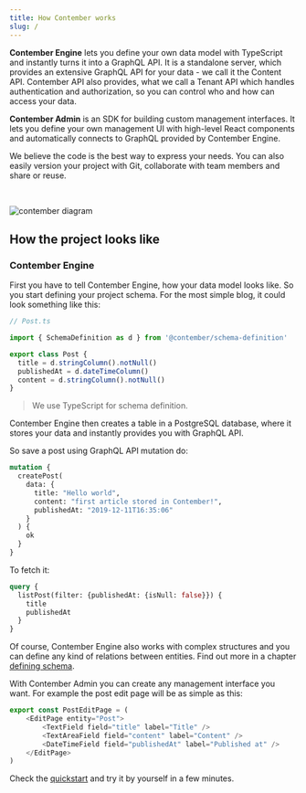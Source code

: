 ```yaml
---
title: How Contember works
slug: /
---
```


**Contember Engine** lets you define your own data model with TypeScript and instantly turns it into a GraphQL API. It is a standalone server, which provides an extensive GraphQL API for your data - we call it the Content API. Contember API also provides, what we call a Tenant API which handles authentication and authorization, so you can control who and how can access your data.

**Contember Admin** is an SDK for building custom management interfaces. It lets you define your own management UI with high-level React components and automatically connects to GraphQL provided by Contember Engine.

We believe the code is the best way to express your needs. You can also easily version your project with Git, collaborate with team members and share or reuse.

<br />

![contember diagram](/assets/contember-diagram.svg)

<!--
TODO:
MISSING PROJECTS
PICTURE OF CONTEMBER API SERVER, POSTGRES DB AND MULTIPLE CLIENTS
THE CONTEMBER API SERVER SQUARE CONTAINS SUB-SQUARES = PROJECTS & TENANT API
PROJECTS SUB SQUARE CONTAINS BLOG SUBSQUARE
BLOG SUB SQUARE CONTAINS CONTENT API AND SYSTEM API
POSSIBLE INCLUDE WALL AS AUTHORIZATION LAYER``
-->

## How the project looks like


### Contember Engine

First you have to tell Contember Engine, how your data model looks like. So you start defining your project schema. For the most simple blog, it could look something like this:

```typescript
// Post.ts

import { SchemaDefinition as d } from '@contember/schema-definition'

export class Post {
  title = d.stringColumn().notNull()
  publishedAt = d.dateTimeColumn()
  content = d.stringColumn().notNull()
}
```

> We use TypeScript for schema definition.

Contember Engine then creates a table in a PostgreSQL database, where it stores your data and instantly provides you with GraphQL API.

So save a post using GraphQL API mutation do:
```graphql
mutation {
  createPost(
    data: {
      title: "Hello world",
      content: "first article stored in Contember!",
      publishedAt: "2019-12-11T16:35:06"
    }
  ) {
    ok
  }
}
```

<!--
MAYBE PICTURE OF CLIENT SENDING GRAPHQL QUERY TO CONTEMBER API AND CONTEMBER API SENDING SQL QUERY TO POSTGRES DB
SEE https://hasura.io/rstatic/dist/f7a4cfcf2813970ee1350efc9d748c79.gif
-->

To fetch it:

```graphql
query {
  listPost(filter: {publishedAt: {isNull: false}}) {
    title
    publishedAt
  }
}
```
Of course, Contember Engine also works with complex structures and you can define any kind of relations between entities. Find out more in a chapter [defining schema](schema/model.md).

With Contember Admin you can create any management interface you want. For example the post edit page will be as simple as this:

```typescript jsx
export const PostEditPage = (
    <EditPage entity="Post">
        <TextField field="title" label="Title" />
        <TextAreaField field="content" label="Content" />
        <DateTimeField field="publishedAt" label="Published at" />
    </EditPage>
)
```

Check the [quickstart](intro/quickstart.md) and try it by yourself in a few minutes.
